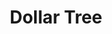 ---
title: "Dollar Tree"
url: /las-vegas/dollar-tree-west-charleston-boulevard/
shop: variety store
---